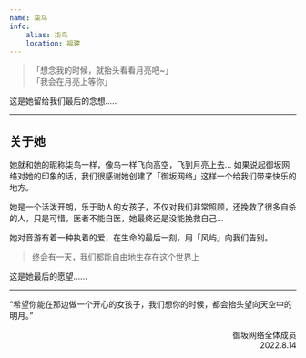 ```yaml
---
name: 柒鸟
info:
    alias: 柒鸟
    location: 福建
---
```


>「想念我的时候，就抬头看看月亮吧~」  
>「我会在月亮上等你」

这是她留给我们最后的念想.....

---
## 关于她
她就和她的昵称柒鸟一样，像鸟一样飞向高空，飞到月亮上去...
如果说起御坂网络对她的印象的话，我们很感谢她创建了「御坂网络」这样一个给我们带来快乐的地方。

她是一个活泼开朗，乐于助人的女孩子，不仅对我们非常照顾，还挽救了很多自杀的人，只是可惜，医者不能自医，她最终还是没能挽救自己...

她对音游有着一种执着的爱，在生命的最后一刻，用「风屿」向我们告别。

> 终会有一天，我们都能自由地生存在这个世界上

这是她最后的愿望......

---
“希望你能在那边做一个开心的女孩子，我们想你的时候，都会抬头望向天空中的明月。”

<p align="right">
御坂网络全体成员
<br/>
2022.8.14
</p>
